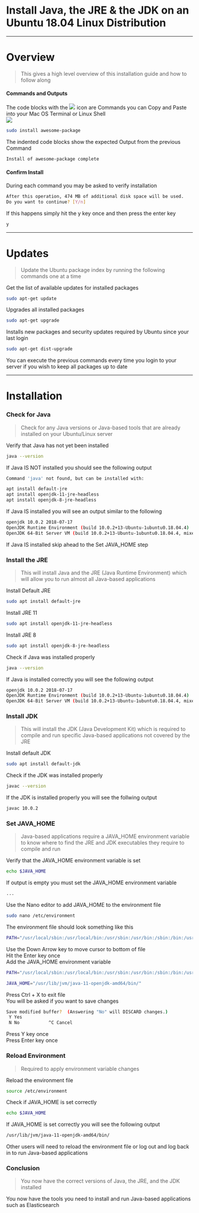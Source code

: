 # Install Java, the JRE & the JDK on an Ubuntu 18.04 Linux Distribution

---

# Overview

> This gives a high level overview of this installation guide and how to follow along

#### Commands and Outputs

<div class='md-label'>The code blocks with the <img src='copy-paste-icon.png' class='copy-paste-icon' /> icon are <span class='md-key'>Commands</span> you can <span class='md-key'>Copy and Paste</span> into your Mac OS Terminal or Linux Shell</div>

<section class='md-cmd-block'>

<img class='copy-clip-icon' src='copy-paste-icon.png'>

```bash {.copy-clip}
sudo install awesome-package 
```

</section>

<div class='md-label md-label-output'>The indented code blocks show the expected <span class='md-key'>Output</span> from the previous <span class='md-key'>Command</span></div>

```bash {.md-output}
Install of awesome-package complete
```


#### Confirm Install

<div class='md-label'>During each command you may be asked to verify installation</div>

```bash
After this operation, 474 MB of additional disk space will be used.
Do you want to continue? [Y/n]
```

<div class='md-label'>If this happens simply hit the <span class='md-key'>y</span> key once and then press the <span class='md-key'>enter</span> key</div>

```bash
y
```

---

# Updates

> Update the Ubuntu package index by running the following commands one at a time


<div class='md-label'>Get the list of available updates for installed packages</div>

```bash {.copy-clip}
sudo apt-get update
```

<div class='md-label'>Upgrades all installed packages</div>

```bash {.copy-clip}
sudo apt-get upgrade
```

<div class='md-label'>Installs new packages and security updates required by Ubuntu since your last login</div>

```bash {.copy-clip}
sudo apt-get dist-upgrade
```

<div class='md-label md-pink'>You can execute the previous commands every time you login to your server if you wish to keep all packages up to date</div>

---

# Installation


### Check for Java

> Check for any Java versions or Java-based tools that are already installed on your Ubuntu/Linux server

<div class='md-label'>Verify that Java has not yet been installed</div>

```bash {.copy-clip}
java --version
```

<div class='md-label  md-label-output'>If Java <span class='md-key'>IS NOT</span> installed you should see the following output</div>

```bash {.copy-clip .md-output}
Command 'java' not found, but can be installed with:

apt install default-jre            
apt install openjdk-11-jre-headless
apt install openjdk-8-jre-headless 
```

<div class='md-label md-label-output'>If Java <span class='md-key'>IS</span> installed you will see an output similar to the following</div>

```bash {.md-output}
openjdk 10.0.2 2018-07-17
OpenJDK Runtime Environment (build 10.0.2+13-Ubuntu-1ubuntu0.18.04.4)
OpenJDK 64-Bit Server VM (build 10.0.2+13-Ubuntu-1ubuntu0.18.04.4, mixed mode)
```

<div class='md-label md-label-output md-pink'>If Java <span class='md-key'>IS</span> installed skip ahead to the <span class='md-key'>Set JAVA_HOME</span> step</div>


### Install the JRE

> This will install Java and the JRE (Java Runtime Environment) which will allow you to run almost all Java-based applications

<div class='md-label'>Install Default JRE</div>

```bash {.copy-clip}
sudo apt install default-jre
```

<div class='md-label'>Install JRE 11</div>

```bash {.copy-clip}
sudo apt install openjdk-11-jre-headless
```

<div class='md-label'>Install JRE 8</div>

```bash {.copy-clip}
sudo apt install openjdk-8-jre-headless 
```

<div class='md-label'>Check if Java was installed properly</div>

```bash {.copy-clip}
java --version
```

<div class='md-label  md-label-output'>If Java is installed correctly you will see the following output</div>

```bash {.copy-clip .md-output}
openjdk 10.0.2 2018-07-17
OpenJDK Runtime Environment (build 10.0.2+13-Ubuntu-1ubuntu0.18.04.4)
OpenJDK 64-Bit Server VM (build 10.0.2+13-Ubuntu-1ubuntu0.18.04.4, mixed mode)
```

### Install JDK

> This will install the JDK (Java Development Kit) which is required to compile and run specific Java-based applications not covered by the JRE

<div class='md-label'>Install default JDK</div>

```bash {.copy-clip}
sudo apt install default-jdk
```

<div class='md-label'>Check if the JDK was installed properly</div>

```bash {.copy-clip}
javac --version
```

<div class='md-label md-label-output'>If the JDK is installed properly you will see the follwing output</div>

```bash {.copy-clip .md-output}
javac 10.0.2
```


### Set JAVA_HOME

> Java-based applications require a <span class='md-key'>JAVA_HOME</span> environment variable to know where to find the JRE and JDK executables they require to compile and run

<div class='md-label'>Verify that the <span class='md-key'>JAVA_HOME</span> environment variable is set</div>

```bash {.copy-clip}
echo $JAVA_HOME
```

<div class='md-label md-label-output'>If output is empty you must set the <span class='md-key'>JAVA_HOME</span> environment variable</div>

```bash {.copy-clip .md-output}
...
```

<div class='md-label'>Use the Nano editor to add <span class='md-key'>JAVA_HOME</span> to the <span class='md-key'>environment</span> file</div>

```bash {.copy-clip}
sudo nano /etc/environment
```

<div class='md-label md-label-output'>The <span class='md-key'>environment</span> file should look something like this</div>

```bash {.copy-clip .md-output}
PATH="/usr/local/sbin:/usr/local/bin:/usr/sbin:/usr/bin:/sbin:/bin:/usr/games:/usr/local/games"
```

<div class='md-label md-label-output mb4'>Use the <span class='md-key'>Down Arrow</span> key to move cursor to bottom of file</div>
<div class='md-label md-label-output mb4'>Hit the <span class='md-key'>Enter</span> key once</div>
<div class='md-label md-label-output mb4'>Add the <span class='md-key'>JAVA_HOME</span> environment variable</div>

```bash {.copy-clip .md-output}
PATH="/usr/local/sbin:/usr/local/bin:/usr/sbin:/usr/bin:/sbin:/bin:/usr/games:/usr/local/games"

JAVA_HOME="/usr/lib/jvm/java-11-openjdk-amd64/bin/"
```

<div class='md-label md-label-output mb4'>Press <span class='md-key'>Ctrl + X</span> to exit file</div>
<div class='md-label md-label-output mb4'>You will be asked if you want to save changes</div>

```bash {.copy-clip .md-output}
Save modified buffer?  (Answering "No" will DISCARD changes.)
 Y Yes
 N No           ^C Cancel
```

<div class='md-label md-label-output mb4'>Press <span class='md-key'>Y</span> key once</div>
<div class='md-label md-label-output mb4'>Press <span class='md-key'>Enter</span> key once</div>


### Reload Environment

> Required to apply environment variable changes

<div class='md-label'>Reload the <span class='md-key'>environment</span> file</div>

```bash {.copy-clip}
source /etc/environment
```

<div class='md-label'>Check if JAVA_HOME is set correctly</div>

```bash {.copy-clip}
echo $JAVA_HOME
```

<div class='md-label'>If <span class='md-key'>JAVA_HOME</span> is set correctly you will see the following output</div>

```bash {.copy-clip}
/usr/lib/jvm/java-11-openjdk-amd64/bin/
```

<div class='md-label'>Other users will need to reload the <span class='md-key'>environment</span> file or log out and log back in to run Java-based applications</div>


### Conclusion

> You now have the correct versions of Java, the JRE, and the JDK installed

<div class='md-label'>You now have the tools you need to install and run Java-based applications such as Elasticsearch</div>


